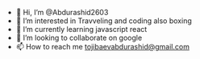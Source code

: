 - 👋 Hi, I’m @Abdurashid2603
- 👀 I’m interested in Travveling and coding also boxing
- 🌱 I’m currently learning javascript react
- 💞️ I’m looking to collaborate on google
- 📫 How to reach me tojibaevabdurashid@gmail.com

<!---
Abdurashid2603/Abdurashid2603 is a ✨ special ✨ repository because its `README.md` (this file) appears on your GitHub profile.
You can click the Preview link to take a look at your changes.
--->
